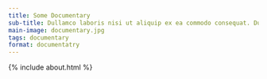 ```yaml
---
title: Some Documentary
sub-title: Dullamco laboris nisi ut aliquip ex ea commodo consequat. Duis aute irure dolor in reprehen
main-image: documentary.jpg
tags: documentary
format: documentatry
---
```


{% include about.html %}